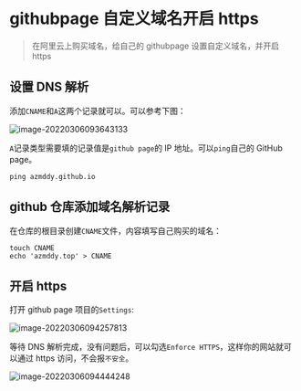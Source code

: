 # githubpage 自定义域名开启 https

> 在阿里云上购买域名，给自己的 githubpage 设置自定义域名，并开启 https

## 设置 DNS 解析

添加`CNAME`和`A`这两个记录就可以。可以参考下图：

![image-20220306093643133](https://cdn.jsdelivr.net/gh/AZMDDY/imgs/img/image-20220306093643133.png)

`A`记录类型需要填的记录值是`github page`的 IP 地址。可以`ping`自己的 GitHub page。

```shell
ping azmddy.github.io
```

## github 仓库添加域名解析记录

在仓库的根目录创建`CNAME`文件，内容填写自己购买的域名：

```shell
touch CNAME
echo 'azmddy.top' > CNAME
```

## 开启 https

打开 github page 项目的`Settings`:

![image-20220306094257813](https://cdn.jsdelivr.net/gh/AZMDDY/imgs/img/image-20220306094257813.png)

等待 DNS 解析完成，没有问题后，可以勾选`Enforce HTTPS`，这样你的网站就可以通过 https 访问，不会报`不安全`。

![image-20220306094444248](https://cdn.jsdelivr.net/gh/AZMDDY/imgs/img/image-20220306094444248.png)
